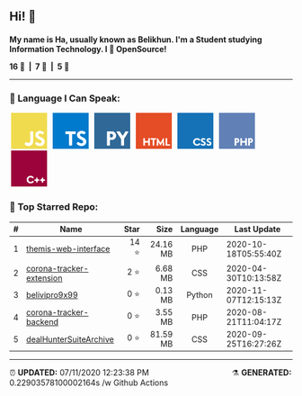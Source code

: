 <h2>Hi! 👋</h2>
<h4>My name is Ha, usually known as Belikhun. I'm a Student studying Information Technology. I 💙 OpenSource!
<p style="white-space: pre;">16 🌟  |  7 📂  |  5 👥</p>
<hr>
<h3>🧬 Language I Can Speak:</h3>
<span>
	<img style="margin: 0 3px" width="64" src="assets/icons/js.png" title="JavaScript">
	<img style="margin: 0 3px" width="64" src="assets/icons/ts.png" title="TypeScript">
	<img style="margin: 0 3px" width="64" src="assets/icons/py.png" title="Python">
	<img style="margin: 0 3px" width="64" src="assets/icons/html.png" title="Hypertext Markup Language">
	<img style="margin: 0 3px" width="64" src="assets/icons/css.png" title="Cascading Style Sheets">
	<img style="margin: 0 3px" width="64" src="assets/icons/php.png" title="Hypertext Preprocessor">
	<img style="margin: 0 3px" width="64" src="assets/icons/cpp.png" title="C++">
</span>

<h3>🥇 Top Starred Repo:</h3>

|#|Name|Star|Size|Language|Last Update|
|---|---|---:|---:|:---:|---|
|1|[themis-web-interface](https://github.com/belivipro9x99/themis-web-interface)|14 ⭐|24.16 MB|PHP|2020-10-18T05:55:40Z|4 ⚠  |  5 🍴|
|2|[corona-tracker-extension](https://github.com/belivipro9x99/corona-tracker-extension)|2 ⭐|6.68 MB|CSS|2020-04-30T10:13:58Z|0 ⚠  |  2 🍴|
|3|[belivipro9x99](https://github.com/belivipro9x99/belivipro9x99)|0 ⭐|0.13 MB|Python|2020-11-07T12:15:13Z|0 ⚠  |  0 🍴|
|4|[corona-tracker-backend](https://github.com/belivipro9x99/corona-tracker-backend)|0 ⭐|3.55 MB|PHP|2020-08-21T11:04:17Z|0 ⚠  |  0 🍴|
|5|[dealHunterSuiteArchive](https://github.com/belivipro9x99/dealHunterSuiteArchive)|0 ⭐|81.59 MB|CSS|2020-09-25T16:27:26Z|0 ⚠  |  1 🍴|


<hr>

<span style="clear: both">
	<span align="left">⏰ <b>UPDATED:</b> 07/11/2020 12:23:38 PM</span>
	<span>&emsp;&emsp;&emsp;&emsp;&emsp;&emsp;&emsp;&emsp;&emsp;&emsp;</span>
	<span align="right">⚗ <b>GENERATED:</b> 0.22903578100002164s /w Github Actions</span>
</span>